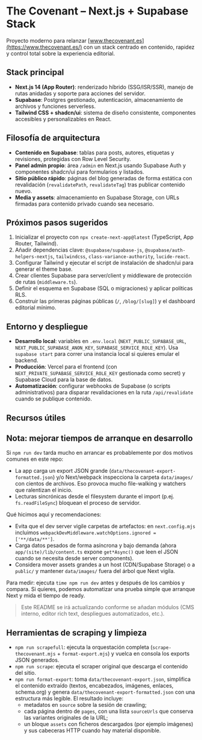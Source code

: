 # The Covenant – Next.js + Supabase Stack

Proyecto moderno para relanzar [www.thecovenant.es](https://www.thecovenant.es/) con un stack centrado en contenido, rapidez y control total sobre la experiencia editorial.

## Stack principal
- **Next.js 14 (App Router)**: renderizado híbrido (SSG/ISR/SSR), manejo de rutas anidadas y soporte para acciones del servidor.
- **Supabase**: Postgres gestionado, autenticación, almacenamiento de archivos y funciones serverless.
- **Tailwind CSS + shadcn/ui**: sistema de diseño consistente, componentes accesibles y personalizables en React.

## Filosofía de arquitectura
- **Contenido en Supabase**: tablas para posts, autores, etiquetas y revisiones, protegidas con Row Level Security.
- **Panel admin propio**: área `/admin` en Next.js usando Supabase Auth y componentes shadcn/ui para formularios y listados.
- **Sitio público rápido**: páginas del blog generadas de forma estática con revalidación (`revalidatePath`, `revalidateTag`) tras publicar contenido nuevo.
- **Media y assets**: almacenamiento en Supabase Storage, con URLs firmadas para contenido privado cuando sea necesario.

## Próximos pasos sugeridos
1. Inicializar el proyecto con `npx create-next-app@latest` (TypeScript, App Router, Tailwind).
2. Añadir dependencias clave: `@supabase/supabase-js`, `@supabase/auth-helpers-nextjs`, `tailwindcss`, `class-variance-authority`, `lucide-react`.
3. Configurar Tailwind y ejecutar el script de instalación de shadcn/ui para generar el theme base.
4. Crear clientes Supabase para server/client y middleware de protección de rutas (`middleware.ts`).
5. Definir el esquema en Supabase (SQL o migraciones) y aplicar políticas RLS.
6. Construir las primeras páginas públicas (`/`, `/blog/[slug]`) y el dashboard editorial mínimo.

## Entorno y despliegue
- **Desarrollo local**: variables en `.env.local` (`NEXT_PUBLIC_SUPABASE_URL`, `NEXT_PUBLIC_SUPABASE_ANON_KEY`, `SUPABASE_SERVICE_ROLE_KEY`). Usa `supabase start` para correr una instancia local si quieres emular el backend.
- **Producción**: Vercel para el frontend (con `NEXT_PRIVATE_SUPABASE_SERVICE_ROLE_KEY` gestionada como secret) y Supabase Cloud para la base de datos.
- **Automatización**: configurar webhooks de Supabase (o scripts administrativos) para disparar revalidaciones en la ruta `/api/revalidate` cuando se publique contenido.

## Recursos útiles

## Nota: mejorar tiempos de arranque en desarrollo

Si `npm run dev` tarda mucho en arrancar es probablemente por dos motivos comunes en este repo:

- La app carga un export JSON grande (`data/thecovenant-export-formatted.json`) y/o Next/webpack inspecciona la carpeta `data/images/` con cientos de archivos. Eso provoca mucho file-walking y watchers que ralentizan el inicio.
- Lecturas sincrónicas desde el filesystem durante el import (p.ej. `fs.readFileSync`) bloquean el proceso de servidor.

Qué hicimos aquí y recomendaciones:

- Evita que el dev server vigile carpetas de artefactos: en `next.config.mjs` incluimos `webpackDevMiddleware.watchOptions.ignored = ['**/data/**']`.
- Carga datos pesados de forma asíncrona y bajo demanda (ahora `app/(site)/lib/content.ts` expone `get*Async()` que leen el JSON cuando se necesita desde server components).
- Considera mover assets grandes a un host (CDN/Supabase Storage) o a `public/` y mantener `data/images/` fuera del árbol que Next vigila.

Para medir: ejecuta `time npm run dev` antes y después de los cambios y compara. Si quieres, podemos automatizar una prueba simple que arranque Next y mida el tiempo de ready.
> Este README se irá actualizando conforme se añadan módulos (CMS interno, editor rich text, despliegues automatizados, etc.).

## Herramientas de scraping y limpieza
- `npm run scrapefull`: ejecuta la orquestación completa (`scrape-thecovenant.mjs` + `format-export.mjs`) y vuelca en consola los exports JSON generados.
- `npm run scrape`: ejecuta el scraper original que descarga el contenido del sitio.
- `npm run format-export`: toma `data/thecovenant-export.json`, simplifica el contenido extraído (textos, encabezados, imágenes, enlaces, schema.org) y genera `data/thecovenant-export-formatted.json` con una estructura más legible. El resultado incluye:
  - metadatos en `source` sobre la sesión de crawling;
  - cada página dentro de `pages`, con una lista `sourceUrls` que conserva las variantes originales de la URL;
  - un bloque `assets` con ficheros descargados (por ejemplo imágenes) y sus cabeceras HTTP cuando hay material disponible.
